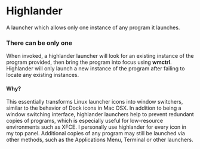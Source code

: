 # Highlander
A launcher which allows only one instance of any program it launches.

### There can be only one
When invoked, a highlander launcher will look for an existing instance of the program provided, then bring the program into focus using **wmctrl**. Highlander will only launch a new instance of the program after failing to locate any existing instances.

#### Why?
This essentially transforms Linux launcher icons into window switchers, similar to the behavior of Dock icons in Mac OSX. In addition to being a window switching interface, highlander launchers help to prevent redundant copies of programs, which is especially useful for low-resource environments such as XFCE. I personally use highlander for every icon in my top panel. Additional copies of any program may still be launched via other methods, such as the Applications Menu, Terminal or other launchers. 
